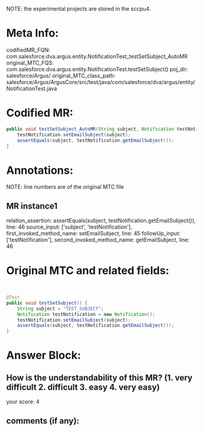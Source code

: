 NOTE: the experimental projects are stored in the sccpu4.

# Meta Info:
codifiedMR_FQN:
com.salesforce.dva.argus.entity.NotificationTest_testSetSubject_AutoMR
original_MTC_FQS:
com.salesforce.dva.argus.entity.NotificationTest.testSetSubject()
poj_dir:
salesforce/Argus/
original_MTC_class_path:
salesforce/Argus/ArgusCore/src/test/java/com/salesforce/dva/argus/entity/NotificationTest.java

# Codified MR:
```java
public void testSetSubject_AutoMR(String subject, Notification testNotification) {
    testNotification.setEmailSubject(subject);
    assertEquals(subject, testNotification.getEmailSubject());
}
```

# Annotations:
NOTE: line numbers are of the original MTC file
## MR instance1
relation_assertion: assertEquals(subject, testNotification.getEmailSubject()), line: 46 
source_input: ['subject', 'testNotification'], first_invoked_method_name: setEmailSubject, line: 45 
followUp_input: ['testNotification'], second_invoked_method_name: getEmailSubject, line: 46 


# Original MTC and related fields:
```java


@Test
public void testSetSubject() {
    String subject = "TEST_SUBJECT";
    Notification testNotification = new Notification();
    testNotification.setEmailSubject(subject);
    assertEquals(subject, testNotification.getEmailSubject());
}

```


# Answer Block: 
## How is the understandability of this MR? (1. very difficult 2. difficult 3. easy 4. very easy)
your score: 4
 
## comments (if any): 
```txt

```